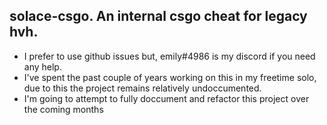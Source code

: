 ## solace-csgo. An internal csgo cheat for legacy hvh.

- I prefer to use github issues but, emily#4986 is my discord if you need any help.
- I've spent the past couple of years working on this in my freetime solo, due to this the project remains relatively undoccumented.
- I'm going to attempt to fully doccument and refactor this project over the coming months
